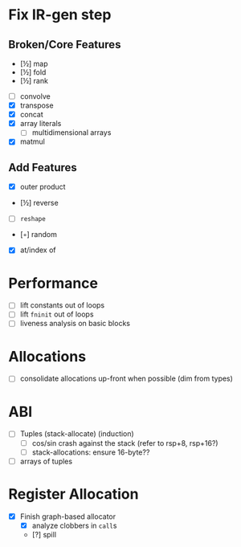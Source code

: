 # Fix IR-gen step
## Broken/Core Features
- [½] map
- [½] fold
- [½] rank
- [ ] convolve
- [x] transpose
- [x] concat
- [x] array literals
  - [ ] multidimensional arrays
- [x] matmul
## Add Features
- [x] outer product
- [½] reverse
- [ ] `reshape`
- [◦] random
- [x] at/index of
# Performance
- [ ] lift constants out of loops
- [ ] lift `fninit` out of loops
- [ ] liveness analysis on basic blocks
# Allocations
- [ ] consolidate allocations up-front when possible (dim from types)
# ABI
- [ ] Tuples (stack-allocate) (induction)
  - [ ] cos/sin crash against the stack (refer to rsp+8, rsp+16?)
  - [ ] stack-allocations: ensure 16-byte??
- [ ] arrays of tuples
# Register Allocation
- [x] Finish graph-based allocator
  - [x] analyze clobbers in `call`s
  - [?] spill

